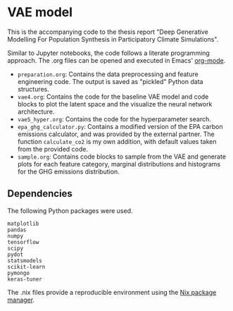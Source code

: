 # VAE model

This is the accompanying code to the thesis report "Deep Generative Modelling For Population Synthesis in Participatory Climate Simulations".

Similar to Jupyter notebooks, the code follows a literate programming approach. The .org files can be opened and executed in Emacs' [org-mode](https://orgmode.org/).

- `preparation.org`: Contains the data preprocessing and feature engineering code. The output is saved as "pickled" Python data structures.
- `vae4.org`: Contains the code for the baseline VAE model and code blocks to plot the latent space and the visualize the neural network architecture.
- `vae5_hyper.org`: Contains the code for the hyperparameter search.
- `epa_ghg_calculator.py`: Contains a modified version of the EPA carbon emissions calculator, and was provided by the external partner. The function `calculate_co2` is my own addition, with default values taken from the provided code.
- `sample.org`: Contains code blocks to sample from the VAE and generate plots for each feature category, marginal distributions and histograms for the GHG emissions distribution.

## Dependencies

The following Python packages were used.

```
matplotlib
pandas
numpy
tensorflow
scipy
pydot
statsmodels
scikit-learn
pymongo
keras-tuner
```

The .nix files provide a reproducible environment using the [Nix package manager](https://nixos.org/guides/install-nix.html).
